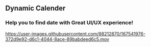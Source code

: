 ## Dynamic Calender
### Help you to find date with Great UI/UX experience!


https://user-images.githubusercontent.com/88212870/167541976-372d9e92-d6c1-4044-8ace-89babdeed6c5.mov
